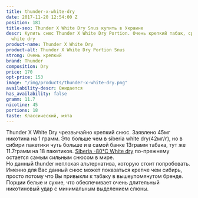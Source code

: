 ```yaml
---
title: thunder-x-white-dry
date: 2017-11-20 12:54:00 Z
position: 181
title-seo: Thunder X White Dry Snus купить в Украине
descr: Купить снюс Thunder X White Dry Portion. Очень крепкий табак, сравнив в siberia
  white dry
product-name: Thunder X White Dry
product-alt: Thunder X White Dry Portion Snus
strong: Очень крепкий
brand: Thunder
composition: Dry
price: 170
opt-price: 153
image: "/img/products/thunder-x-white-dry.png"
availability-descr: Ожидается
has_availability: false
gramm: 11.7
nicotine: 45
portions: 18
taste: Классический, мята
---
```


Thunder X White Dry чрезвычайно крепкий снюс.
Заявлено 45мг никотина на 1 грамм. Это больше чем в siberia white dry(42мг/г), но в сибири пакетики чуть больше и в самой банке 13грамм табака, тут же 11.7грамм на 18 пакетиков.
[Siberia -80°C White dry](/siberia-white) по-прежнему остается самым сильным снюсом в мире.<br>
Но данный thunder неплохая альтернатива, которую стоит попробовать. Именно для Вас данный снюс может показаться крепче чем сибирь, просто потому что Вы привыкли к табаку в вышеупомянутом бренде.<br>
Порции белые и сухие, что обеспечивает очень длительный никотиновый удар с минимальным выделением слюны.
